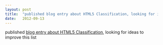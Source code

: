 ```yaml
---
layout: post
title:  "published blog entry about HTML5 Classification, looking for ideas to improve this list"
date:   2012-09-13
---
```


published <a href="http://dret.typepad.com/dretblog/2012/09/html5-classification.html">blog entry about HTML5 Classification</a>, looking for ideas to improve this list

